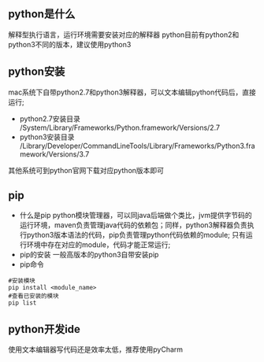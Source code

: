 ## python是什么
解释型执行语言，运行环境需要安装对应的解释器
python目前有python2和python3不同的版本，建议使用python3

## python安装
mac系统下自带python2.7和python3解释器，可以文本编辑python代码后，直接运行;
- python2.7安装目录
/System/Library/Frameworks/Python.framework/Versions/2.7
- python3安装目录
/Library/Developer/CommandLineTools/Library/Frameworks/Python3.framework/Versions/3.7

其他系统可到python官网下载对应python版本即可

## pip
- 什么是pip
python模块管理器，可以同java后端做个类比，jvm提供字节码的运行环境，maven负责管理java代码的依赖包；同样，python3解释器负责执行python3版本语法的代码，pip负责管理python代码依赖的module;
只有运行环境中存在对应的module，代码才能正常运行;
- pip的安装
一般高版本的python3自带安装pip
- pip命令
```
#安装模块
pip install <module_name>
#查看已安装的模块
pip list
```
## python开发ide
使用文本编辑器写代码还是效率太低，推荐使用pyCharm

